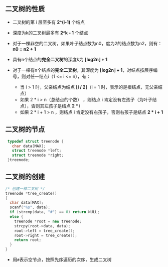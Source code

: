 ## 二叉树的性质

- 二叉树的第 i 层至多有 **2^(i-1)** 个结点

- 深度为k的二叉树最多有 **2^k - 1** 个结点

- 对于一棵非空的二叉树，如果叶子结点数为n0，度为2的结点数为n2，则有：**n0 = n2 + 1**

- 具有n个结点的**完全二叉树**的深度k为 **⌊log2n⌋ + 1**

- 对于一棵有n个结点的**完全二叉树**，其深度为 **⌊log2n⌋ + 1**，对结点按层序编号，则对任一结点i（1 <= i <= n），有：
  - 当 i > 1 时，父亲结点为结点 **⌊i / 2⌋**（i = 1 时，表示的是根结点，无父亲结点）
  - 如果 2 * i > n（总结点的个数） ，则结点 i 肯定没有左孩子（为叶子结点），否则其左孩子是结点 **2 * i** 
  - 如果 2 * i + 1 > n ，则结点 i 肯定没有右孩子，否则右孩子是结点 **2 * i + 1**     
## 二叉树的节点
```cpp
 typedef struct treenode {
   char data[MAX];
   struct treenode *left;
   struct treenode *right;
 }treenode;
``` 
## 二叉树的创建
```cpp
/* 创建一棵二叉树 */
treenode *tree_create()
{  
  char data[MAX];
  scanf("%s", data);
  if (strcmp(data, "#") == 0) return NULL;
  else {
    treenode *root = new treenode;
    strcpy(root->data, data);
    root->left = tree_create();
    root->right = tree_create();
    return root;
  }
}
```
- 用``#``表示空节点，按照先序遍历的次序，生成二叉树

